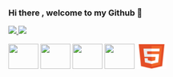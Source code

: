 ### Hi there , welcome to my Github 👋

<div align="">
  <a href="https://github.com/Nicolau-viscondi">
    <img height="145em" src="https://github-readme-stats.vercel.app/api?username=Nicolau-viscondi&count_private=true&include_all_commits=true&show_icons=true&theme=github_dark_dimmed&hide_border=false&show_owner=true"/>
    <img height="145em" src="https://github-readme-stats.vercel.app/api/top-langs/?username=Nicolau-viscondi&theme=github_dark_dimmed&hide_border=false&&layout=compact"/>
  </a>
</div>

<div style="display: inline_block"><br>

  
  <img align="center" height="50" width="60" src="https://www.cdnlogo.com/logos/m/35/microsoft-excel.svg"/>
    
  <img align="center" height="50" width="60" src="https://cdn.jsdelivr.net/gh/devicons/devicon/icons/python/python-original.svg" />
          
  <img align="center" height="50" width="60" src="https://cdn.jsdelivr.net/gh/devicons/devicon/icons/mysql/mysql-original-wordmark.svg" />
 
  <img align="center" height="50" width="60" src="https://cdn.jsdelivr.net/gh/devicons/devicon/icons/git/git-original.svg" />
       
  <img align="center" height="50" width="60" src="https://raw.githubusercontent.com/devicons/devicon/master/icons/html5/html5-original.svg">

</div>


